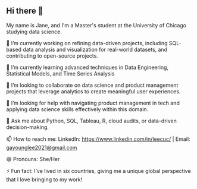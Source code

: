 ## Hi there 👋

My name is Jane, and I'm a Master's student at the University of Chicago studying data science.

🔭 I’m currently working on refining data-driven projects, including SQL-based data analysis and visualization for real-world datasets, and contributing to open-source projects.

🌱 I’m currently learning advanced techniques in Data Engineering, Statistical Models, and Time Series Analysis

👯 I’m looking to collaborate on data science and product management projects that leverage analytics to create meaningful user experiences.

🤔 I’m looking for help with navigating product management in tech and applying data science skills effectively within this domain.

💬 Ask me about Python, SQL, Tableau, R, cloud audits, or data-driven decision-making.

📫 How to reach me: LinkedIn: https://www.linkedin.com/in/leecuc/ | Email: gayounglee2021@gmail.com

😄 Pronouns: She/Her

⚡ Fun fact: I’ve lived in six countries, giving me a unique global perspective that I love bringing to my work!
